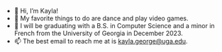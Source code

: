 - 👋 Hi, I’m Kayla!
- 👀 My favorite things to do are dance and play video games.
- 💞️ I will be graduating with a B.S. in Computer Science and a minor in French from the University of Georgia in December 2023.
- 📫 The best email to reach me at is kayla.george@uga.edu.
